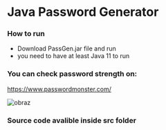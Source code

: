 # Java Password Generator

### How to run
- Download PassGen.jar file and run
- you need to have at least Java 11 to run

### You can check password strength on:
https://www.passwordmonster.com/



![obraz](https://user-images.githubusercontent.com/32677600/145821728-86b17d3a-6004-4c67-a531-9b5ab4159a5d.png)


### Source code avalible inside src folder

